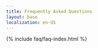 ```yaml
---
title: Frequently Asked Questions
layout: base
localization: en-US
---
```


{% include faq/faq-index.html %}
